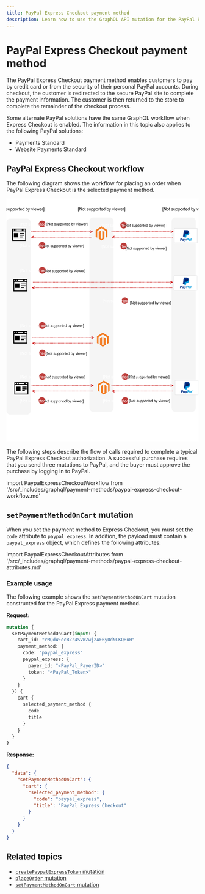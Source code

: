 ```yaml
---
title: PayPal Express Checkout payment method
description: Learn how to use the GraphQL API mutation for the PayPal Express Checkout payment solution.
---
```


# PayPal Express Checkout payment method

The PayPal Express Checkout payment method enables customers to pay by credit card or from the security of their personal PayPal accounts. During checkout, the customer is redirected to the secure PayPal site to complete the payment information. The customer is then returned to the store to complete the remainder of the checkout process.

Some alternate PayPal solutions have the same GraphQL workflow when Express Checkout is enabled. The information in this topic also applies to the following PayPal solutions:

-  Payments Standard
-  Website Payments Standard

## PayPal Express Checkout workflow

The following diagram shows the workflow for placing an order when PayPal Express Checkout is the selected payment method.

![PayPal Express Checkout sequence diagram](../../_images/graphql/paypal-express-checkout.svg)

The following steps describe the flow of calls required to complete a typical PayPal Express Checkout authorization. A successful purchase requires that you send three mutations to PayPal, and the buyer must approve the purchase by logging in to PayPal.

import PaypalExpressCheckoutWorkflow from '/src/_includes/graphql/payment-methods/paypal-express-checkout-workflow.md'

<PaypalExpressCheckoutWorkflow />

## `setPaymentMethodOnCart` mutation

When you set the payment method to Express Checkout, you must set the `code` attribute to `paypal_express`. In addition, the payload must contain a `paypal_express` object, which defines the following attributes:

import PaypalExpressCheckoutAttributes from '/src/_includes/graphql/payment-methods/paypal-express-checkout-attributes.md'

<PaypalExpressCheckoutAttributes />

### Example usage

The following example shows the `setPaymentMethodOnCart` mutation constructed for the PayPal Express payment method.

**Request:**

```graphql
mutation {
  setPaymentMethodOnCart(input: {
    cart_id: "rMQdWEecBZr4SVWZwj2AF6y0dNCKQ8uH"
    payment_method: {
      code: "paypal_express"
      paypal_express: {
        payer_id: "<PayPal_PayerID>"
        token: "<PayPal_Token>"
      }
    }
  }) {
    cart {
      selected_payment_method {
        code
        title
      }
    }
  }
}
```

**Response:**

```json
{
  "data": {
    "setPaymentMethodOnCart": {
      "cart": {
        "selected_payment_method": {
          "code": "paypal_express",
          "title": "PayPal Express Checkout"
        }
      }
    }
  }
}
```

## Related topics

-  [`createPaypalExpressToken` mutation](../schema/checkout/mutations/create-paypal-express-token.md)
-  [`placeOrder` mutation](../schema/cart/mutations/place-order.md)
-  [`setPaymentMethodOnCart` mutation](../schema/cart/mutations/set-payment-method.md)
